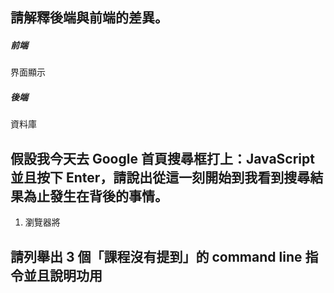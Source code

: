 ## 請解釋後端與前端的差異。
##### 前端
界面顯示

##### 後端
資料庫

## 假設我今天去 Google 首頁搜尋框打上：JavaScript 並且按下 Enter，請說出從這一刻開始到我看到搜尋結果為止發生在背後的事情。

1. 瀏覽器將

## 請列舉出 3 個「課程沒有提到」的 command line 指令並且說明功用